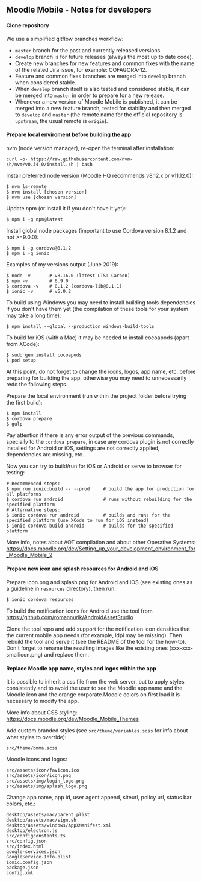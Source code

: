 ## Moodle Mobile - Notes for developers

#### Clone repository

We use a simplified gitflow branches workflow:

* `master` branch for the past and currently released versions.
* `develop` branch is for future releases (always the most up to date code).
* Create new branches for new features and common fixes with the name of the
related Jira issue, for example: COFAGORA-12.
* Feature and common fixes branches are merged into `develop` branch when 
considered stable.
* When `develop` branch itself is also tested and considered stable,
it can be merged into `master` in order to prepare for a new release.
* Whenever a new version of Moodle Mobile is published, it can be merged into
a new feature branch, tested for stability and then merged to `develop` and `master`
(the remote name for the official repository is `upstream`, the usual remote is `origin`).
 
#### Prepare local enviroment before building the app

nvm (node version manager), re-open the terminal after installation:

```
curl -o- https://raw.githubusercontent.com/nvm-sh/nvm/v0.34.0/install.sh | bash
```

Install preferred node version (Moodle HQ recommends v8.12.x or v11.12.0): 

```
$ nvm ls-remote
$ nvm install [chosen version]
$ nvm use [chosen version]
```

Update npm (or install it if you don't have it yet):

```
$ npm i -g npm@latest
```

Install global node packages (important to use Cordova version 8.1.2 and not >=9.0.0):

```
$ npm i -g cordova@8.1.2
$ npm i -g ionic
```

Examples of my versions output (June 2019):
```
$ node -v       # v8.16.0 (latest LTS: Carbon)
$ npm -v        # 6.9.0
$ cordova -v    # 8.1.2 (cordova-lib@8.1.1)
$ ionic -v      # v5.0.2
```

To build using Windows you may need to install building tools dependencies if you don't have
them yet (the compilation of these tools for your system may take a long time):

```
$ npm install --global --production windows-build-tools
```

To build for iOS (with a Mac) it may be needed to install cocoapods (apart from XCode):

```
$ sudo gem install cocoapods
$ pod setup
```

At this point, do not forget to change the icons, logos, app name, etc. before preparing
for building the app, otherwise you may need to unnecessarily redo the following steps. 

Prepare the local environment (run within the project folder before trying the first build):

``` 
$ npm install
$ cordova prepare
$ gulp
```

Pay attention if there is any error output of the previous commands, specially to the 
`cordova prepare`, in case any cordova plugin is not correctly installed for Android or iOS,
settings are not correctly applied, dependencies are missing, etc.

Now you can try to build/run for iOS or Android or serve to browser for testing:

```
# Recommended steps:
$ npm run ionic:build -- --prod     # build the app for production for all platforms
$ cordova run android               # runs without rebuilding for the specified platform
# Alternative steps:
$ ionic cordova run android         # builds and runs for the specified platform (use XCode to run for iOS instead)
$ ionic cordova build android       # builds for the specified platform
```

More info, notes about AOT compilation and about other Operative Systems:
https://docs.moodle.org/dev/Setting_up_your_development_environment_for_Moodle_Mobile_2

#### Prepare new icon and splash resources for Android and iOS

Prepare icon.png and splash.png for Android and iOS
(see existing ones as a guideline in `resources` directory), then run:

```
$ ionic cordova resources
```

To build the notification icons for Android use the tool from 
https://github.com/romannurik/AndroidAssetStudio

Clone the tool repo and add support for the notification icon
densities that the current mobile app needs (for example, ldpi may be missing).
Then rebuild the tool and serve it (see the README of the tool for the how-to).
Don't forget to rename the resulting images like the existing ones (xxx-xxx-smallicon.png)
and replace them.

#### Replace Moodle app name, styles and logos within the app

It is possible to inherit a css file from the web server, but to apply styles consistently
and to avoid the user to see the Moodle app name and the Moodle icon and the orange 
corporate Moodle colors on first load it is necessary to modify the app.

More info about CSS styling: https://docs.moodle.org/dev/Moodle_Mobile_Themes

Add custom branded styles (see `src/theme/variables.scss` for info about what styles
to override):

`src/theme/bmma.scss`

Moodle icons and logos:

```
src/assets/icon/favicon.ico
src/assets/icon/icon.png
src/assets/img/login_logo.png
src/assets/img/splash_logo.png
```

Change app name, app id, user agent append, siteurl, policy url,
status bar colors, etc.:

```
desktop/assets/mac/parent.plist
desktop/assets/mac/sign.sh
desktop/assets/windows/AppXManifest.xml
desktop/electron.js
src/configconstants.ts
src/config.json
src/index.html
google-services.json
GoogleService-Info.plist
ionic.config.json
package.json
config.xml
```
